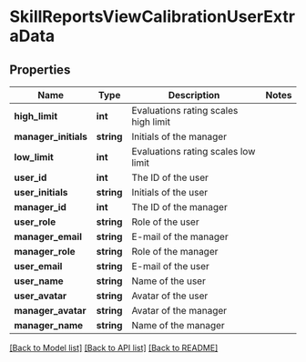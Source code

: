 # SkillReportsViewCalibrationUserExtraData

## Properties
Name | Type | Description | Notes
------------ | ------------- | ------------- | -------------
**high_limit** | **int** | Evaluations rating scales high limit | 
**manager_initials** | **string** | Initials of the manager | 
**low_limit** | **int** | Evaluations rating scales low limit | 
**user_id** | **int** | The ID of the user | 
**user_initials** | **string** | Initials of the user | 
**manager_id** | **int** | The ID of the manager | 
**user_role** | **string** | Role of the user | 
**manager_email** | **string** | E-mail of the manager | 
**manager_role** | **string** | Role of the manager | 
**user_email** | **string** | E-mail of the user | 
**user_name** | **string** | Name of the user | 
**user_avatar** | **string** | Avatar of the user | 
**manager_avatar** | **string** | Avatar of the manager | 
**manager_name** | **string** | Name of the manager | 

[[Back to Model list]](../README.md#documentation-for-models) [[Back to API list]](../README.md#documentation-for-api-endpoints) [[Back to README]](../README.md)


